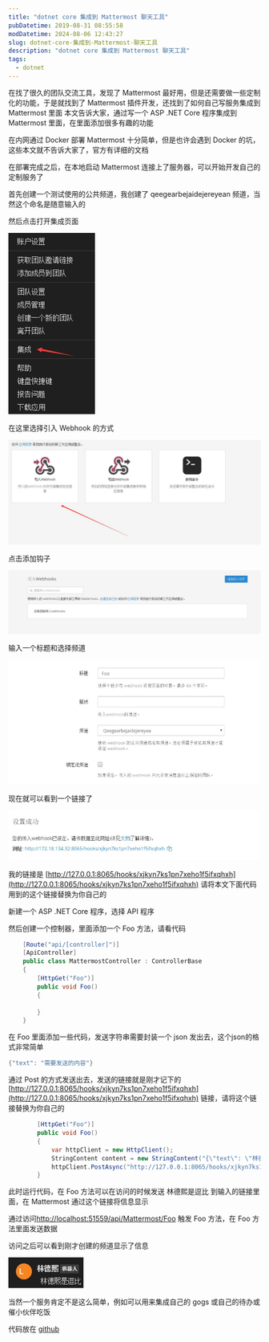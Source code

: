 ```yaml
---
title: "dotnet core 集成到 Mattermost 聊天工具"
pubDatetime: 2019-08-31 08:55:58
modDatetime: 2024-08-06 12:43:27
slug: dotnet-core-集成到-Mattermost-聊天工具
description: "dotnet core 集成到 Mattermost 聊天工具"
tags:
  - dotnet
---
```





在找了很久的团队交流工具，发现了 Mattermost 最好用，但是还需要做一些定制化的功能，于是就找到了 Mattermost 插件开发，还找到了如何自己写服务集成到 Mattermost 里面
本文告诉大家，通过写一个 ASP .NET Core 程序集成到 Mattermost 里面，在里面添加很多有趣的功能

<!--more-->


<!-- CreateTime:2019/8/31 16:55:58 -->


在内网通过 Docker 部署 Mattermost 十分简单，但是也许会遇到 Docker 的坑，这些本文就不告诉大家了，官方有详细的文档

在部署完成之后，在本地启动 Mattermost 连接上了服务器，可以开始开发自己的定制服务了

首先创建一个测试使用的公共频道，我创建了 qeegearbejaidejereyean 频道，当然这个命名是随意输入的

然后点击打开集成页面

![](images/img-modify-766da4b743c0ae03094abf9e1b487bd7.png)

<!-- ![](images/img-dotnet core 集成到 Mattermost 聊天工具0.png) -->

在这里选择引入 Webhook 的方式

![](images/img-modify-9fb3247f25ad06b7ed5a210e2ccbe2be.png)

<!-- ![](images/img-dotnet core 集成到 Mattermost 聊天工具1.png) -->

点击添加钩子

![](images/img-modify-87337106a69cc7cb55898eadb6807011.png)

<!-- ![](images/img-dotnet core 集成到 Mattermost 聊天工具2.png) -->

输入一个标题和选择频道

![](images/img-modify-47c3c4fb2ba03cbf1f0b2763ffd75360.png)

<!-- ![](images/img-dotnet core 集成到 Mattermost 聊天工具3.png) -->

现在就可以看到一个链接了

![](images/img-modify-fd95d52a5390c2f0670f47eb1f703758.png)

<!-- ![](images/img-dotnet core 集成到 Mattermost 聊天工具4.png) -->

我的链接是 [http://127.0.0.1:8065/hooks/xjkyn7ks1pn7xeho1f5ifxqhxh](http://127.0.0.1:8065/hooks/xjkyn7ks1pn7xeho1f5ifxqhxh) 请将本文下面代码用到的这个链接替换为你自己的

新建一个 ASP .NET Core 程序，选择 API 程序

然后创建一个控制器，里面添加一个 Foo 方法，请看代码

```csharp
    [Route("api/[controller]")]
    [ApiController]
    public class MattermostController : ControllerBase
    {
        [HttpGet("Foo")]
        public void Foo()
        {
 
        }
    }
```

在 Foo 里面添加一些代码，发送字符串需要封装一个 json 发出去，这个json的格式非常简单

```csharp
{"text": "需要发送的内容"}
```

通过 Post 的方式发送出去，发送的链接就是刚才记下的 [http://127.0.0.1:8065/hooks/xjkyn7ks1pn7xeho1f5ifxqhxh](http://127.0.0.1:8065/hooks/xjkyn7ks1pn7xeho1f5ifxqhxh) 链接，请将这个链接替换为你自己的

```csharp
        [HttpGet("Foo")]
        public void Foo()
        {
            var httpClient = new HttpClient();
            StringContent content = new StringContent("{\"text\": \"林德熙是逗比\"}",Encoding.UTF8, "application/json");
            httpClient.PostAsync("http://127.0.0.1:8065/hooks/xjkyn7ks1pn7xeho1f5ifxqhxh", content);
        }
```

此时运行代码，在 Foo 方法可以在访问的时候发送 林德熙是逗比 到输入的链接里面，在 Mattermost 通过这个链接将信息显示

通过访问[http://localhost:51559/api/Mattermost/Foo](http://localhost:51559/api/Mattermost/Foo) 触发 Foo 方法，在 Foo 方法里面发送数据

访问之后可以看到刚才创建的频道显示了信息

![](images/img-modify-aa73873333b848068ad595889cf80406.png)

<!-- ![](images/img-dotnet core 集成到 Mattermost 聊天工具5.png) -->

当然一个服务肯定不是这么简单，例如可以用来集成自己的 gogs 或自己的待办或催小伙伴吃饭

代码放在 [github](https://github.com/lindexi/lindexi_gd/tree/30bec7c4a3a4094b47ef65fe276c32b2e1128127/NecalemberexjkynGijemneada)

